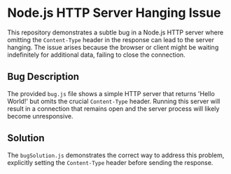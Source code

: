# Node.js HTTP Server Hanging Issue

This repository demonstrates a subtle bug in a Node.js HTTP server where omitting the `Content-Type` header in the response can lead to the server hanging.  The issue arises because the browser or client might be waiting indefinitely for additional data, failing to close the connection.

## Bug Description
The provided `bug.js` file shows a simple HTTP server that returns 'Hello World!' but omits the crucial `Content-Type` header.  Running this server will result in a connection that remains open and the server process will likely become unresponsive.

## Solution
The `bugSolution.js` demonstrates the correct way to address this problem, explicitly setting the `Content-Type` header before sending the response.